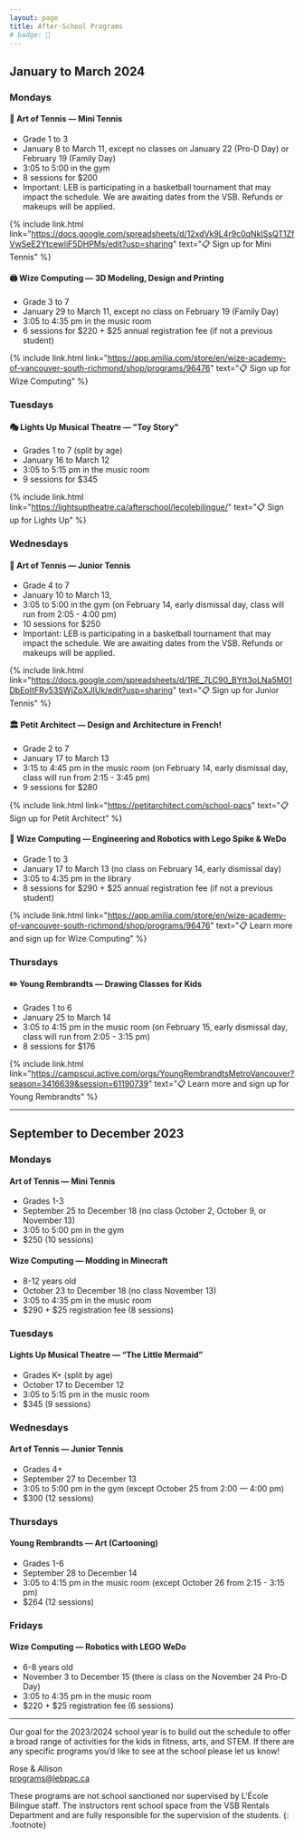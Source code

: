 ```yaml
---
layout: page
title: After-School Programs
# badge: 🤖
---
```


## January to March 2024

### Mondays

#### 🎾 Art of Tennis — Mini Tennis 
- Grade 1 to 3
- January 8 to March 11, except no classes on January 22 (Pro-D Day) or February 19 (Family Day)
- 3:05 to 5:00 in the gym
- 8 sessions for $200 
- Important: LEB is participating in a basketball tournament that may impact the schedule. We are awaiting dates from the VSB. Refunds or makeups will be applied.

{% include link.html link="https://docs.google.com/spreadsheets/d/12xdVk9L4r9c0qNkISsQT1ZfVwSeE2YtcewliF5DHPMs/edit?usp=sharing" text="📋 Sign up for Mini Tennis" %}

#### 🖨️ Wize Computing — 3D Modeling, Design and Printing 
- Grade 3 to 7
- January 29 to March 11, except no class on February 19 (Family Day)
- 3:05 to 4:35 pm in the music room
- 6 sessions for $220 + $25 annual registration fee (if not a previous student)

{% include link.html link="https://app.amilia.com/store/en/wize-academy-of-vancouver-south-richmond/shop/programs/96476" text="📋 Sign up for Wize Computing" %}

### Tuesdays

#### 🎭 Lights Up Musical Theatre — "Toy Story" 
- Grades 1 to 7 (split by age)
- January 16 to March 12
- 3:05 to 5:15 pm in the music room
- 9 sessions for $345

{% include link.html link="https://lightsuptheatre.ca/afterschool/lecolebilingue/" text="📋 Sign up for Lights Up" %}

### Wednesdays

#### 🎾 Art of Tennis — Junior Tennis
- Grade 4 to 7
- January 10 to March 13,
- 3:05 to 5:00 in the gym  (on February 14, early dismissal day, class will run from 2:05 - 4:00 pm)
- 10 sessions for $250 
- Important: LEB is participating in a basketball tournament that may impact the schedule. We are awaiting dates from the VSB. Refunds or makeups will be applied.

{% include link.html link="https://docs.google.com/spreadsheets/d/1RE_7LC90_BYtt3oLNa5M01DbEoItFRy53SWjZqXJIUk/edit?usp=sharing" text="📋 Sign up for Junior Tennis" %}

#### 🏛 Petit Architect — Design and Architecture in French! 
- Grade 2 to 7
- January 17 to March 13
- 3:15 to 4:45 pm in the music room (on February 14, early dismissal day, class will run from 2:15 - 3:45 pm)
- 9 sessions for $280

{% include link.html link="https://petitarchitect.com/school-pacs" text="📋 Sign up for Petit Architect" %}

#### 🤖 Wize Computing — Engineering and Robotics with Lego Spike & WeDo
- Grade 1 to 3
- January 17 to March 13 (no class on February 14, early dismissal day)
- 3:05 to 4:35 pm in the library
- 8 sessions for $290 + $25 annual registration fee (if not a previous student)

{% include link.html link="https://app.amilia.com/store/en/wize-academy-of-vancouver-south-richmond/shop/programs/96476" text="📋 Learn more and sign up for Wize Computing" %}

### Thursdays

#### ✏️ Young Rembrandts — Drawing Classes for Kids
- Grades 1 to 6
- January 25 to March 14
- 3:05 to 4:15 pm in the music room (on February 15, early dismissal day, class will run from 2:05 - 3:15 pm)
- 8 sessions for $176 

{% include link.html link="https://campscui.active.com/orgs/YoungRembrandtsMetroVancouver?season=3416639&session=61190739" text="📋 Learn more and sign up for Young Rembrandts" %}

---

## September to December 2023

### Mondays

#### Art of Tennis — Mini Tennis
- Grades 1-3
- September 25 to December 18 (no class October 2, October 9, or November 13)
- 3:05 to 5:00 pm in the gym
- $250 (10 sessions)

#### Wize Computing — Modding in Minecraft
- 8-12 years old
- October 23 to December 18 (no class November 13)
- 3:05 to 4:35 pm in the music room
- $290 + $25 registration fee (8 sessions)

### Tuesdays

#### Lights Up Musical Theatre — “The Little Mermaid”
- Grades K+ (split by age)
- October 17 to December 12
- 3:05 to 5:15 pm in the music room
- $345 (9 sessions)

### Wednesdays

#### Art of Tennis — Junior Tennis
- Grades 4+
- September 27 to December 13
- 3:05 to 5:00 pm in the gym (except October 25 from 2:00 — 4:00 pm)
- $300 (12 sessions)

### Thursdays

#### Young Rembrandts — Art (Cartooning)
- Grades 1-6
- September 28 to December 14
- 3:05 to 4:15 pm in the music room (except October 26 from 2:15 - 3:15 pm)
- $264 (12 sessions)

### Fridays

#### Wize Computing — Robotics with LEGO WeDo
- 6-8 years old
- November 3 to December 15 (there _is_ class on the November 24 Pro-D Day)
- 3:05 to 4:35 pm in the music room
- $220 + $25 registration fee (6 sessions)

--- 

Our goal for the 2023/2024 school year is to build out the schedule to offer a broad range of activities for the kids in fitness, arts, and STEM. If there are any specific programs you’d like to see at the school please let us know!

Rose & Allison  
[programs@lebpac.ca](mailto:programs@lebpac.ca)

These programs are not school sanctioned nor supervised by L'École Bilingue staff. The instructors rent school space from the VSB Rentals Department and are fully responsible for the supervision of the students.
{: .footnote}
